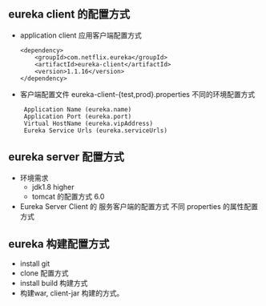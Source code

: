 ## eureka client 的配置方式

- application client 应用客户端配置方式
    ```
    <dependency>
        <groupId>com.netflix.eureka</groupId>
        <artifactId>eureka-client</artifactId>
        <version>1.1.16</version>
    </dependency>
    ```
- 客户端配置文件 eureka-client-{test,prod}.properties 不同的环境配置方式
    ```
     Application Name (eureka.name)
     Application Port (eureka.port)
     Virtual HostName (eureka.vipAddress)
     Eureka Service Urls (eureka.serviceUrls)
    ```

## eureka server 配置方式

- 环境需求
    + jdk1.8 higher
    + tomcat 的配置方式 6.0 
- Eureka Server Client 的 服务客户端的配置方式
    不同 properties 的属性配置方式

## eureka 构建配置方式

- install git
- clone 配置方式
- install build 构建方式
- 构建war, client-jar 构建的方式。

 
